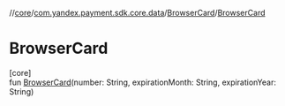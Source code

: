 //[core](../../../index.md)/[com.yandex.payment.sdk.core.data](../index.md)/[BrowserCard](index.md)/[BrowserCard](-browser-card.md)

# BrowserCard

[core]\
fun [BrowserCard](-browser-card.md)(number: String, expirationMonth: String, expirationYear: String)
